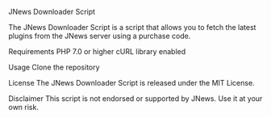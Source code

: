 JNews Downloader Script




The JNews Downloader Script is a script that allows you to fetch the latest plugins from the JNews server using a purchase code.

Requirements
PHP 7.0 or higher
cURL library enabled



Usage
Clone the repository


License
The JNews Downloader Script is released under the MIT License.

Disclaimer
This script is not endorsed or supported by JNews. Use it at your own risk.



